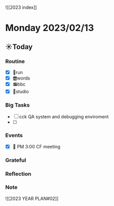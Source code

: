 ![[2023 index]]
# Monday 2023/02/13
## ☀Today
### Routine
- [x] 🏃run
- [x] 🆎words
- [x] 📻bbc
- [x] 📘studio
### Big Tasks
* [ ] cck QA system and debugging enviroment 
* [ ] 
### Events
* [x] 📆 PM 3:00 CF meeting
### Grateful
### Reflection
### Note

![[2023 YEAR PLAN#02]]